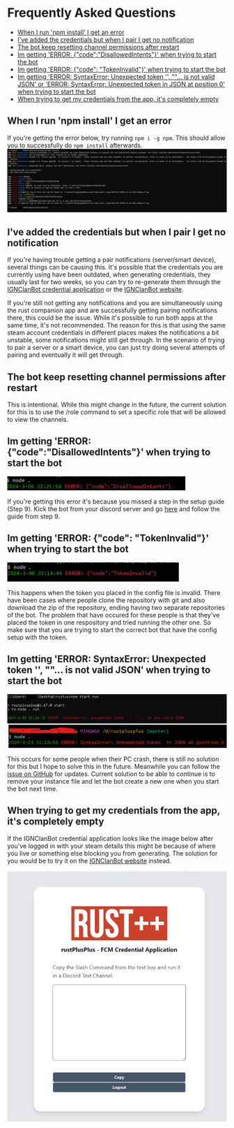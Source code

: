 # Frequently Asked Questions
- [When I run 'npm install' I get an error](#when-i-run-npm-install-i-get-an-error)
- [I've added the credentials but when I pair I get no notification](#credentials-added-but-no-pair-notification)
- [The bot keep resetting channel permissions after restart](#bot-reset-channel-permissions)
- [Im getting 'ERROR: {"code":"DisallowedIntents"}' when trying to start the bot](#disallowed-intents)
- [Im getting 'ERROR: {"code": "TokenInvalid"}' when trying to start the bot](#token-invalid)
- [Im getting 'ERROR: SyntaxError: Unexpected token '', ""... is not valid JSON' or 'ERROR: SyntaxError: Unexpected token in JSON at position 0' when trying to start the bot](#unexpected-token-invalid-json)
- [When trying to get my credentials from the app, it's completely empty](#credential-app-empty)

<a name="when-i-run-npm-install-i-get-an-error"></a>
## When I run 'npm install' I get an error

If you're getting the error below, try running `npm i -g npm`. This should allow you to successfully do `npm install` afterwards.
![npm install error](docs/images/faq/npm-install-error.png)


<a name="credentials-added-but-no-pair-notification"></a>
## I've added the credentials but when I pair I get no notification

If you're having trouble getting a pair notifications (server/smart device), several things can be causing this. It's possible that the credentials you are currently using have been outdated, when generating credentials, they usually last for two weeks, so you can try to re-generate them through the [IGNClanBot credential application](https://github.com/alexemanuelol/IGNClanBot-credential-application) or the [IGNClanBot website](https://IGNClanBot-credentials.netlify.app/).

If you're still not getting any notifications and you are simultaneously using the rust companion app and are successfully getting pairing notifications there, this could be the issue. While it's possible to run both apps at the same time, it's not recommended. The reason for this is that using the same steam account credentials in different places makes the notifications a bit unstable, some notifications might still get through. In the scenario of trying to pair a server or a smart device, you can just try doing several attempts of pairing and eventually it will get through.


<a name="bot-reset-channel-permissions"></a>
## The bot keep resetting channel permissions after restart

This is intentional. While this might change in the future, the current solution for this is to use the /role command to set a specific role that will be allowed to view the channels.


<a name="disallowed-intents"></a>
## Im getting 'ERROR: {"code":"DisallowedIntents"}' when trying to start the bot

![DisallowedIntents](docs/images/faq/disallowedintents.png)

If you're getting this error it's because you missed a step in the setup guide (Step 9). Kick the bot from your discord server and go [here](https://github.com/alexemanuelol/IGNClanBot/blob/master/docs/discord_bot_setup.md) and follow the guide from step 9.


<a name="token-invalid"></a>
## Im getting 'ERROR: {"code": "TokenInvalid"}' when trying to start the bot

![TokenInvalid](docs/images/faq/token_invalid.png)

This happens when the token you placed in the config file is invalid. There have been cases where people clone the repository with git and also download the zip of the repository, ending having two separate repositories of the bot. The problem that have occured for these people is that they've placed the token in one respository and tried running the other one. So make sure that you are trying to start the correct bot that have the config setup with the token.


<a name="unexpected-token-invalid-json"></a>
## Im getting 'ERROR: SyntaxError: Unexpected token '', ""... is not valid JSON' when trying to start the bot

![Unexpected token in json 1](docs/images/faq/unexpected_token_invalid_json.png)
![Unexpected token in json 2](docs/images/faq/unexpected_token_invalid_json_at_pos_0.png)

This occurs for some people when their PC crash, there is still no solution for this but I hope to solve this in the future. Meanwhile you can follow the [issue on GitHub](https://github.com/alexemanuelol/IGNClanBot/issues/309) for updates. Current solution to be able to continue is to remove your instance file and let the bot create a new one when you start the bot next time.


<a name="credential-app-empty"></a>
## When trying to get my credentials from the app, it's completely empty

If the IGNClanBot credential application looks like the image below after you've logged in with your steam details this might be because of where you live or something else blocking you from generating. The solution for you would be to try it on the [IGNClanBot website](https://IGNClanBot-credentials.netlify.app/) instead.

![credential app empty](docs/images/faq/empty-credential-app.png)